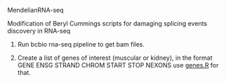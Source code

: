 MendelianRNA-seq

Modification of Beryl Cummings scripts for damaging splicing events discovery in RNA-seq

1. Run bcbio rna-seq pipeline to get bam files.

2. Create a list of genes of interest (muscular or kidney), in the format
GENE	ENSG	STRAND	CHROM	START	STOP	NEXONS
use [genes.R](https://github.com/naumenko-sa/bioscripts/blob/master/genes.R) for that.